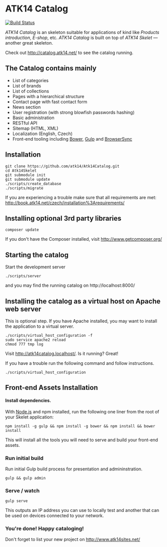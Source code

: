 ATK14 Catalog
============

[![Build Status](https://travis-ci.org/atk14/Atk14Catalog.svg?branch=master)](https://travis-ci.org/atk14/Atk14Catalog)

_ATK14 Catalog_ is an skeleton suitable for applications of kind like _Products introduction_, _E-shop_, etc. _ATK14 Catalog_ is built on top of _ATK14 Skelet_ — another great skeleton.

Check out <http://catalog.atk14.net/> to see the catalog running.

The Catalog contains mainly
--------------------------

* List of categories
* List of brands
* List of collections
* Pages with a hierarchical structure
* Contact page with fast contact form
* News section
* User registration (with strong blowfish passwords hashing)
* Basic administration
* RESTful API
* Sitemap (HTML, XML)
* Localization (English, Czech)
* Front-end tooling including [Bower](http://bower.io/), [Gulp](https://github.com/gulpjs/gulp) and [BrowserSync](https://github.com/BrowserSync/browser-sync)

Installation
------------

    git clone https://github.com/atk14/Atk14Catalog.git
    cd Atk14Skelet
    git submodule init
    git submodule update
    ./scripts/create_database
    ./scripts/migrate

If you are experiencing a trouble make sure that all requirements are met: <http://book.atk14.net/czech/installation%3Arequirements/>

Installing optional 3rd party libraries
---------------------------------------

    composer update

If you don't have the Composer installed, visit http://www.getcomposer.org/

Starting the catalog
---------------------

Start the development server

    ./scripts/server

and you may find the running catalog on http://localhost:8000/

Installing the catalog as a virtual host on Apache web server
--------------------------------------------------------------

This is optional step. If you have Apache installed, you may want to install the application to a virtual server.

    ./scripts/virtual_host_configuration -f
    sudo service apache2 reload
    chmod 777 tmp log

Visit <http://atk14catalog.localhost/>. Is it running? Great!

If you have a trouble run the following command and follow instructions.

    ./scripts/virtual_host_configuration

Front-end Assets Installation
-----------------------------

#### Install dependencies.

With [Node.js](http://nodejs.org) and npm installed, run the following one liner from the root of your Skelet application:

    npm install -g gulp && npm install -g bower && npm install && bower install

This will install all the tools you will need to serve and build your front-end assets.

### Run initial build

Run initial Gulp build process for presentation and admininstration.

    gulp && gulp admin

### Serve / watch

    gulp serve

This outputs an IP address you can use to locally test and another that can be used on devices connected to your network.

### You're done! Happy cataloging!

Don't forget to list your new project on http://www.atk14sites.net/
